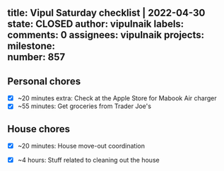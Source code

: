 title:	Vipul Saturday checklist | 2022-04-30
state:	CLOSED
author:	vipulnaik
labels:	
comments:	0
assignees:	vipulnaik
projects:	
milestone:	
number:	857
--
## Personal chores

- [x] ~20 minutes extra: Check at the Apple Store for Mabook Air charger
- [x] ~55 minutes: Get groceries from Trader Joe's

## House chores

- [x] ~20 minutes: House move-out coordination
- [x] ~4 hours: Stuff related to cleaning out the house

